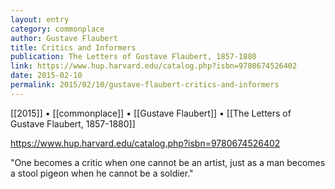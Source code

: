 ```yaml
---
layout: entry
category: commonplace
author: Gustave Flaubert
title: Critics and Informers
publication: The Letters of Gustave Flaubert, 1857-1880
link: https://www.hup.harvard.edu/catalog.php?isbn=9780674526402
date: 2015-02-10
permalink: 2015/02/10/gustave-flaubert-critics-and-informers
---
```


[[2015]] • [[commonplace]] • [[Gustave Flaubert]] • [[The Letters of Gustave Flaubert, 1857-1880]]

https://www.hup.harvard.edu/catalog.php?isbn=9780674526402

"One becomes a critic when one cannot be an artist, just as a man becomes a stool pigeon when he cannot be a soldier."